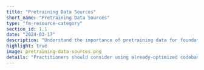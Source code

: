 ```yaml
---
title: "Pretraining Data Sources"
short_name: "Pretraining Data Sources"
type: "fm-resource-category"
section_id: 1.1
date: "2024-03-17"
description: "Understand the importance of pretraining data for foundation models. Careful data selection impacts model behavior and capabilities."
highlight: true
image: pretraining-data-sources.png
details: "Practitioners should consider using already-optimized codebases, especially in the pre-training phase, to ensure effective use of computational resources, capital, power, and effort. Existing open-source codebases targeted at foundation model pretraining can be significantly more accessible to new practitioners and help contribute to efficient training strategies."
---
```

